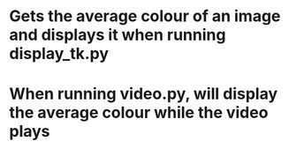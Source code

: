 # Gets the average colour of an image and displays it when running display_tk.py

# When running video.py, will display the average colour while the video plays
